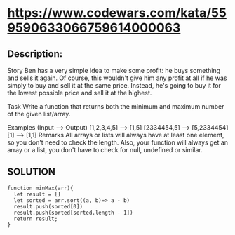 # https://www.codewars.com/kata/559590633066759614000063
## Description:
Story
Ben has a very simple idea to make some profit: he buys something and sells it again. Of course, this wouldn't give him any profit at all if he was simply to buy and sell it at the same price. Instead, he's going to buy it for the lowest possible price and sell it at the highest.

Task
Write a function that returns both the minimum and maximum number of the given list/array.

Examples (Input --> Output)
[1,2,3,4,5] --> [1,5]
[2334454,5] --> [5,2334454]
[1]         --> [1,1]
Remarks
All arrays or lists will always have at least one element, so you don't need to check the length. Also, your function will always get an array or a list, you don't have to check for null, undefined or similar.

## SOLUTION
```
function minMax(arr){
  let result = []
  let sorted = arr.sort((a, b)=> a - b)
  result.push(sorted[0])
  result.push(sorted[sorted.length - 1])
  return result; 
}
```

